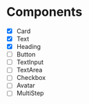 # Components

- [x] Card
- [x] Text
- [x] Heading
- [ ] Button
- [ ] TextInput
- [ ] TextArea
- [ ] Checkbox
- [ ] Avatar
- [ ] MultiStep

